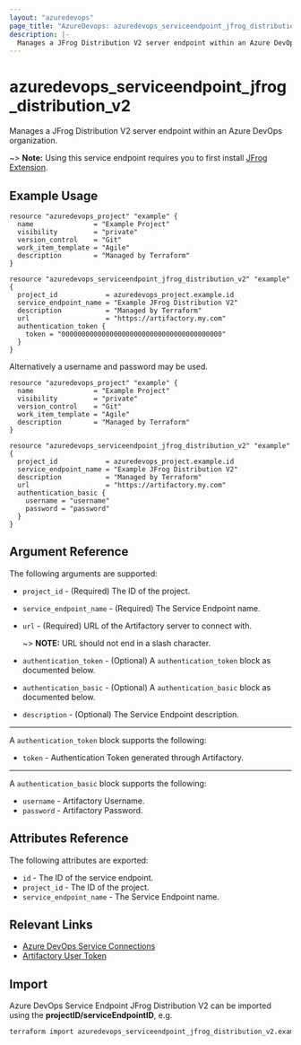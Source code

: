 ```yaml
---
layout: "azuredevops"
page_title: "AzureDevops: azuredevops_serviceendpoint_jfrog_distribution_v2"
description: |-
  Manages a JFrog Distribution V2 server endpoint within an Azure DevOps organization.
---
```


# azuredevops_serviceendpoint_jfrog_distribution_v2

Manages a JFrog Distribution V2 server endpoint within an Azure DevOps organization.

~> **Note:** Using this service endpoint requires you to first install [JFrog Extension](https://marketplace.visualstudio.com/items?itemName=JFrog.jfrog-azure-devops-extension).

## Example Usage

```hcl
resource "azuredevops_project" "example" {
  name               = "Example Project"
  visibility         = "private"
  version_control    = "Git"
  work_item_template = "Agile"
  description        = "Managed by Terraform"
}

resource "azuredevops_serviceendpoint_jfrog_distribution_v2" "example" {
  project_id            = azuredevops_project.example.id
  service_endpoint_name = "Example JFrog Distribution V2"
  description           = "Managed by Terraform"
  url                   = "https://artifactory.my.com"
  authentication_token {
    token = "0000000000000000000000000000000000000000"
  }
}
```
Alternatively a username and password may be used.

```hcl
resource "azuredevops_project" "example" {
  name               = "Example Project"
  visibility         = "private"
  version_control    = "Git"
  work_item_template = "Agile"
  description        = "Managed by Terraform"
}

resource "azuredevops_serviceendpoint_jfrog_distribution_v2" "example" {
  project_id            = azuredevops_project.example.id
  service_endpoint_name = "Example JFrog Distribution V2"
  description           = "Managed by Terraform"
  url                   = "https://artifactory.my.com"
  authentication_basic {
    username = "username"
    password = "password"
  }
}
```

## Argument Reference

The following arguments are supported:

* `project_id` - (Required) The ID of the project.
* `service_endpoint_name` - (Required) The Service Endpoint name.
* `url` - (Required) URL of the Artifactory server to connect with.

   ~> **NOTE:** URL should not end in a slash character.

* `authentication_token` - (Optional) A `authentication_token` block as documented below.
* `authentication_basic` - (Optional) A `authentication_basic` block as documented below.
* `description` - (Optional) The Service Endpoint description.

---

A `authentication_token` block supports the following:

* `token` - Authentication Token generated through Artifactory.

---

A `authentication_basic` block supports the following:

* `username` - Artifactory Username.
* `password` - Artifactory Password.

## Attributes Reference

The following attributes are exported:

* `id` - The ID of the service endpoint.
* `project_id` - The ID of the project.
* `service_endpoint_name` - The Service Endpoint name.

## Relevant Links
* [Azure DevOps Service Connections](https://docs.microsoft.com/en-us/azure/devops/pipelines/library/service-endpoints?view=azure-devops&tabs=yaml)
* [Artifactory User Token](https://docs.artifactory.org/latest/user-guide/user-token/)

## Import
Azure DevOps Service Endpoint JFrog Distribution V2 can be imported using the **projectID/serviceEndpointID**, e.g.

```sh
terraform import azuredevops_serviceendpoint_jfrog_distribution_v2.example 00000000-0000-0000-0000-000000000000/00000000-0000-0000-0000-000000000000
```
